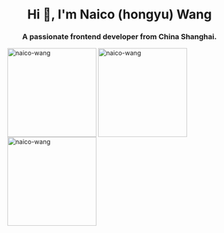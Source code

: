 <h1 align="center">Hi 👋, I'm Naico (hongyu) Wang</h1>
<h3 align="center">A passionate frontend developer from China Shanghai.</h3>
<img height="200" align="center" src="https://github-readme-stats.vercel.app/api/top-langs?username=naico-wang&show_icons=true&locale=en" alt="naico-wang" />
<img height="200"  align="center" src="https://github-readme-stats.vercel.app/api?username=naico-wang&show_icons=true&locale=en" alt="naico-wang" />
<img height="200"  align="center" src="https://github-readme-streak-stats.herokuapp.com/?user=naico-wang&" alt="naico-wang" />
